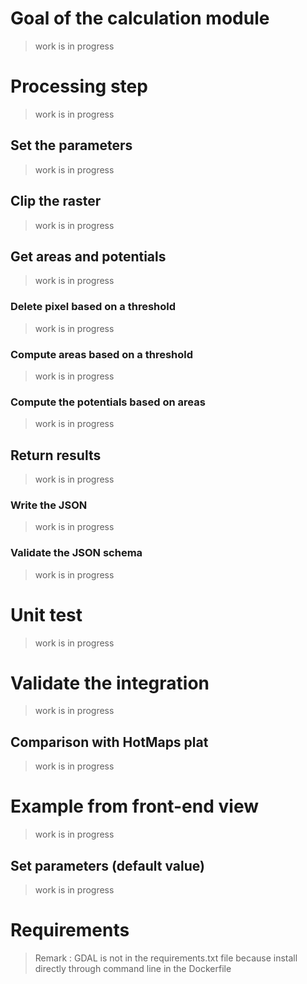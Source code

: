 # Goal of the calculation module
> work is in progress

# Processing step
> work is in progress

## Set the parameters
> work is in progress

## Clip the raster
> work is in progress

## Get areas and potentials
> work is in progress

### Delete pixel based on a threshold 
> work is in progress

### Compute areas based on a threshold 
> work is in progress

### Compute the potentials based on areas
> work is in progress

## Return results
> work is in progress

### Write the JSON
> work is in progress

### Validate the JSON schema
> work is in progress


# Unit test
> work is in progress

# Validate the integration
> work is in progress

## Comparison with HotMaps plat
> work is in progress

# Example from front-end view
> work is in progress

## Set parameters (default value)
> work is in progress

# Requirements 

> Remark : 
> GDAL is not in the requirements.txt file 
> because install directly through command line in the Dockerfile